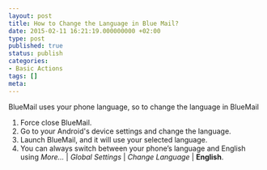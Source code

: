```yaml
---
layout: post
title: How to Change the Language in Blue Mail?
date: 2015-02-11 16:21:19.000000000 +02:00
type: post
published: true
status: publish
categories:
- Basic Actions
tags: []
meta:
---
```


BlueMail uses your phone language, so to change the language in BlueMail

1. Force close BlueMail.
2. Go to your Android's device settings and change the language.
3. Launch BlueMail, and it will use your selected language.
4. You can always switch between your phone’s language and English using *More...* \| *Global Settings* \| *Change Language* \| **English**.